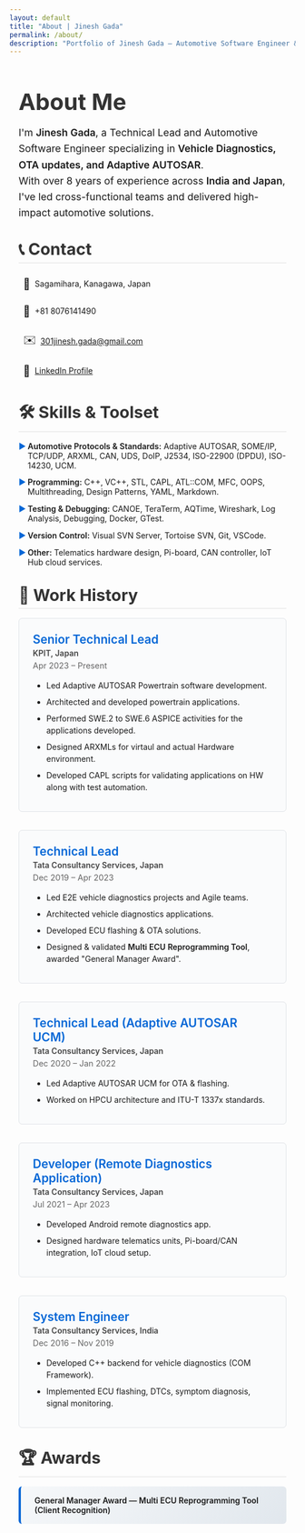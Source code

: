 ```yaml
---
layout: default
title: "About | Jinesh Gada"
permalink: /about/
description: "Portfolio of Jinesh Gada — Automotive Software Engineer & Technical Lead specializing in vehicle diagnostics, OTA, and Adaptive AUTOSAR."
---
```


<style>
  .about-container { 
    margin: 2rem auto; 
    max-width: 900px; 
    padding: 0 1rem; 
    font-family: -apple-system, BlinkMacSystemFont, "Segoe UI", Roboto, sans-serif;
  }
  .about-container h1 { 
    font-size: 2.5rem; 
    margin-bottom: 1rem; 
    color: #333;
  }
  .about-container h2 { 
    font-size: 1.8rem;
    border-bottom: 2px solid #eee; 
    padding-bottom: .3rem; 
    margin-top: 2rem; 
    margin-bottom: 1rem;
    color: #333;
  }
  .intro {
    font-size: 1.1rem;
    line-height: 1.6;
    margin-bottom: 2rem;
  }
  .contact-grid {
    display: grid;
    grid-template-columns: repeat(auto-fit, minmax(250px, 1fr));
    gap: 0.5rem;
    margin: 1rem 0;
  }
  .contact-item {
    display: flex;
    align-items: center;
    padding: 0.5rem;
  }
  .contact-icon {
    margin-right: 0.5rem;
    font-size: 1.2rem;
  }
  .skills-list {
    list-style: none;
    padding: 0;
  }
  .skills-list li {
    margin: 0.8rem 0;
    padding-left: 1rem;
    position: relative;
  }
  .skills-list li:before {
    content: "▶";
    position: absolute;
    left: 0;
    color: #0366d6;
  }
  .job { 
    margin-bottom: 2rem;
    padding: 1.5rem;
    border: 1px solid #e1e4e8;
    border-radius: 6px;
    background: #fafbfc;
  }
  .job-title { 
    font-size: 1.3rem;
    font-weight: 600;
    margin-bottom: 0.2rem; 
    color: #0366d6;
  }
  .company { 
    font-weight: 600; 
    color: #444; 
    margin-bottom: 0.3rem;
  }
  .date { 
    color: #666; 
    font-size: 0.9rem; 
    margin-bottom: 1rem;
  }
  .job ul {
    margin: 0;
    padding-left: 1.5rem;
  }
  .job li {
    margin: 0.5rem 0;
    line-height: 1.5;
  }
  .award { 
    background: linear-gradient(135deg, #f6f8fa 0%, #e1e7ed 100%);
    border-left: 4px solid #0366d6; 
    padding: 1rem 1.5rem; 
    border-radius: 6px; 
    margin: 1rem 0;
    font-weight: 600;
  }
  .bold { font-weight: 600; }
</style>

<div class="about-container">

<h1>About Me</h1>

<div class="intro">
I'm <span class="bold">Jinesh Gada</span>, a Technical Lead and Automotive Software Engineer specializing in <span class="bold">Vehicle Diagnostics, OTA updates, and Adaptive AUTOSAR</span>.<br>
With over 8 years of experience across <span class="bold">India and Japan</span>, I've led cross-functional teams and delivered high-impact automotive solutions.
</div>

<h2>📞 Contact</h2>

<div class="contact-grid">
  <div class="contact-item">
    <span class="contact-icon">📍</span>
    Sagamihara, Kanagawa, Japan
  </div>
  <div class="contact-item">
    <span class="contact-icon">📱</span>
    +81 8076141490
  </div>
  <div class="contact-item">
    <span class="contact-icon">✉️</span>
    <a href="mailto:301jinesh.gada@gmail.com">301jinesh.gada@gmail.com</a>
  </div>
  <div class="contact-item">
    <span class="contact-icon">💼</span>
    <a href="https://linkedin.com/in/jinesh-gada-2975aa106">LinkedIn Profile</a>
  </div>
</div>

<h2>🛠 Skills & Toolset</h2>

<ul class="skills-list">
  <li><span class="bold">Automotive Protocols & Standards:</span> Adaptive AUTOSAR, SOME/IP, TCP/UDP, ARXML, CAN, UDS, DoIP, J2534, ISO-22900 (DPDU), ISO-14230, UCM.</li>
  <li><span class="bold">Programming:</span> C++, VC++, STL, CAPL, ATL::COM, MFC, OOPS, Multithreading, Design Patterns, YAML, Markdown.</li>
  <li><span class="bold">Testing & Debugging:</span> CANOE, TeraTerm, AQTime, Wireshark, Log Analysis, Debugging, Docker, GTest.</li>
  <li><span class="bold">Version Control:</span> Visual SVN Server, Tortoise SVN, Git, VSCode.</li>
  <li><span class="bold">Other:</span> Telematics hardware design, Pi-board, CAN controller, IoT Hub cloud services.</li>
</ul>

<h2>💼 Work History</h2>

<div class="job">
  <div class="job-title">Senior Technical Lead</div>
  <div class="company">KPIT, Japan</div>
  <div class="date">Apr 2023 – Present</div>
  <ul>
    <li>Led Adaptive AUTOSAR Powertrain software development.</li>
    <li>Architected and developed powertrain applications.</li>
    <li>Performed SWE.2 to SWE.6 ASPICE activities for the applications developed.</li>
    <li>Designed ARXMLs for virtaul and actual Hardware environment.</li>
    <li>Developed CAPL scripts for validating applications on HW along with test automation.</li>
  </ul>
</div>

<div class="job">
  <div class="job-title">Technical Lead</div>
  <div class="company">Tata Consultancy Services, Japan</div>
  <div class="date">Dec 2019 – Apr 2023</div>
  <ul>
    <li>Led E2E vehicle diagnostics projects and Agile teams.</li>
    <li>Architected vehicle diagnostics applications.</li>
    <li>Developed ECU flashing & OTA solutions.</li>
    <li>Designed & validated <span class="bold">Multi ECU Reprogramming Tool</span>, awarded "General Manager Award".</li>
  </ul>
</div>

<div class="job">
  <div class="job-title">Technical Lead (Adaptive AUTOSAR UCM)</div>
  <div class="company">Tata Consultancy Services, Japan</div>
  <div class="date">Dec 2020 – Jan 2022</div>
  <ul>
    <li>Led Adaptive AUTOSAR UCM for OTA & flashing.</li>
    <li>Worked on HPCU architecture and ITU-T 1337x standards.</li>
  </ul>
</div>

<div class="job">
  <div class="job-title">Developer (Remote Diagnostics Application)</div>
  <div class="company">Tata Consultancy Services, Japan</div>
  <div class="date">Jul 2021 – Apr 2023</div>
  <ul>
    <li>Developed Android remote diagnostics app.</li>
    <li>Designed hardware telematics units, Pi-board/CAN integration, IoT cloud setup.</li>
  </ul>
</div>

<div class="job">
  <div class="job-title">System Engineer</div>
  <div class="company">Tata Consultancy Services, India</div>
  <div class="date">Dec 2016 – Nov 2019</div>
  <ul>
    <li>Developed C++ backend for vehicle diagnostics (COM Framework).</li>
    <li>Implemented ECU flashing, DTCs, symptom diagnosis, signal monitoring.</li>
  </ul>
</div>

<h2>🏆 Awards</h2>

<div class="award">
  <span class="bold">General Manager Award</span> — Multi ECU Reprogramming Tool (Client Recognition)
</div>

</div>
